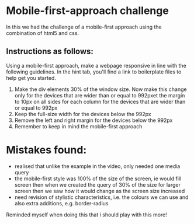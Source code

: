 # Mobile-first-approach challenge

In this we had the challenge of a mobile-first approach using the combination of html5 and css. 

## Instructions as follows:

Using a mobile-first approach, make a webpage responsive in line with the following guidelines. In the hint tab, you'll find a link to boilerplate files to help get you started.

1. Make the div elements 30% of the window size. Now make this change only for the devices that are wider than or equal to 992pxet the margin to 10px on all sides for each column for the devices that are wider than or equal to 992px
2. Keep the full-size width for the devices below the 992px
3. Remove the left and right margin for the devices below the 992px
4. Remember to keep in mind the mobile-first approach

# Mistakes found:

* realised that unlike the example in the video, only needed one media query
* the mobile-first style was 100% of the size of the screen, ie would fill screen then when we created the query of 30% of the size for larger screen then we saw how it would change as the screen size increased
* need revision of stylistic characteristics, i.e. the colours we can use and also extra additions, e.g. border-radius


Reminded myself when doing this that i should play with this more! 